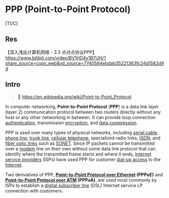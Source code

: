 # PPP (Point-to-Point Protocol)

[TOC]



## Res
【深入浅出计算机网络 - 3.3 点对点协议PPP】 https://www.bilibili.com/video/BV1HD4y1B7UH/?share_source=copy_web&vd_source=7740584ebdab35221363fc24d1582d9d



## Intro
> 🔗 https://en.wikipedia.org/wiki/Point-to-Point_Protocol

In computer networking, **Point-to-Point Protocol** (**PPP**) is a data link layer (layer 2) communication protocol between two routers directly without any host or any other networking in between. It can provide loop connection [authentication](https://en.wikipedia.org/wiki/Authentication), transmission [encryption](https://en.wikipedia.org/wiki/Encryption), and [data compression](https://en.wikipedia.org/wiki/Data_compression).

PPP is used over many types of physical networks, including [serial cable](https://en.wikipedia.org/wiki/Serial_cable), [phone line](https://en.wikipedia.org/wiki/Phone_line), [trunk line](https://en.wikipedia.org/wiki/Trunking#Trunk_line), [cellular telephone](https://en.wikipedia.org/wiki/Cellular_telephone), specialized radio links, [ISDN](https://en.wikipedia.org/wiki/ISDN), and [fiber optic links](https://en.wikipedia.org/wiki/Fiber-optic_communication) such as [SONET](https://en.wikipedia.org/wiki/SONET). Since IP packets cannot be transmitted over a [modem](https://en.wikipedia.org/wiki/Modem) line on their own without some data link protocol that can identify where the transmitted frame starts and where it ends, [Internet service providers](https://en.wikipedia.org/wiki/Internet_service_provider) (ISPs) have used PPP for customer [dial-up access](https://en.wikipedia.org/wiki/Dial-up_access) to the [Internet](https://en.wikipedia.org/wiki/Internet).

Two derivatives of PPP, **[Point-to-Point Protocol over Ethernet](https://en.wikipedia.org/wiki/Point-to-Point_Protocol_over_Ethernet) (PPPoE)** and **[Point-to-Point Protocol over ATM](https://en.wikipedia.org/wiki/Point-to-Point_Protocol_over_ATM) (PPPoA)**, are used most commonly by ISPs to establish a [digital subscriber line](https://en.wikipedia.org/wiki/Digital_subscriber_line) (DSL) Internet service LP connection with customers.

